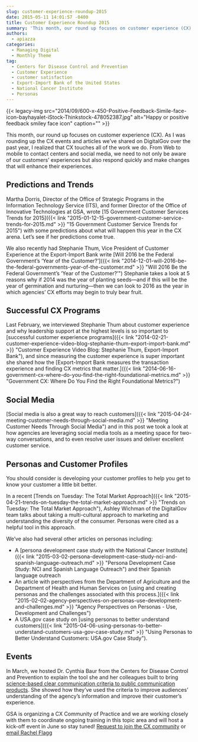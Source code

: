 ```yaml
---
slug: customer-experience-roundup-2015
date: 2015-05-11 14:01:57 -0400
title: Customer Experience Roundup 2015
summary: 'This month, our round up focuses on customer experience (CX). As I was rounding up the CX events and articles we&rsquo;ve shared on DigitalGov over the past year, I realized that CX touches all of the work we do. From Web to mobile to contact centers and social media, we need to not only be'
authors:
  - apiazza
categories:
  - Managing Digital
  - Monthly Theme
tag:
  - Centers for Disease Control and Prevention
  - Customer Experience
  - customer satisfaction
  - Export-Import Bank of the United States
  - National Cancer Institute
  - Personas
---
```


{{< legacy-img src="2014/09/600-x-450-Positive-Feedback-Simile-face-icon-bayhayalet-iStock-Thinkstock-478052387.jpg" alt="Happy or positive feedback smiley face icon" caption="" >}} 

This month, our round up focuses on customer experience (CX). As I was rounding up the CX events and articles we’ve shared on DigitalGov over the past year, I realized that CX touches all of the work we do. From Web to mobile to contact centers and social media, we need to not only be aware of our customers’ experiences but also respond quickly and make changes that will enhance their experiences.

## Predictions and Trends

Martha Dorris, Director of the Office of Strategic Programs in the Information Technology Service (ITS), and former Director of the Office of Innovative Technologies at GSA, wrote [15 Government Customer Services Trends for 2015]({{< link "2015-01-12-15-government-customer-service-trends-for-2015.md" >}} "15 Government Customer Service Trends for 2015") with some predictions about what will happen this year in the CX arena. Let’s see if her predictions come true.

We also recently had Stephanie Thum, Vice President of Customer Experience at the Export-Import Bank write [Will 2016 be the Federal Government’s ‘Year of the Customer?’]({{< link "2014-12-01-will-2016-be-the-federal-governments-year-of-the-customer.md" >}} "Will 2016 Be the Federal Government’s ‘Year of the Customer?’") Stephanie takes a look at 5 reasons why if 2014 was the year of planting seeds—and if this will be the year of germination and nurturing—then we can look to 2016 as the year in which agencies’ CX efforts may begin to truly bear fruit.

## Successful CX Programs

Last February, we interviewed Stephanie Thum about customer experience and why leadership support at the highest levels is so important to [successful customer experience programs]({{< link "2014-02-21-customer-experience-video-blog-stephanie-thum-export-import-bank.md" >}} "Customer Experience Video Blog: Stephanie Thum, Export-Import Bank"), and since measuring the customer experience is super important she shared how the [Export-Import Bank measures the transaction experience and finding CX metrics that matter.]({{< link "2014-06-16-government-cx-where-do-you-find-the-right-foundational-metrics.md" >}} "Government CX:  Where Do You Find the Right Foundational Metrics?")

## Social Media

 [Social media is also a great way to reach customers]({{< link "2015-04-24-meeting-customer-needs-through-social-media.md" >}} "Meeting Customer Needs Through Social Media") and in this post we took a look at how agencies are leveraging social media tools as a meeting space for two-way conversations, and to even resolve user issues and deliver excellent customer service.

## Personas and Customer Profiles

You should consider is developing your customer profiles to help you get to know your customer a little bit better.

In a recent [Trends on Tuesday: The Total Market Approach]({{< link "2015-04-21-trends-on-tuesday-the-total-market-approach.md" >}} "Trends on Tuesday: The Total Market  Approach"), Ashley Wichman of the DigitalGov team talks about taking a multi-cultural approach to marketing and understanding the diversity of the consumer. Personas were cited as a helpful tool in this approach.

We’ve also had several other articles on personas including:

  * A [persona development case study with the National Cancer Institute]({{< link "2015-03-02-persona-development-case-study-nci-and-spanish-language-outreach.md" >}} "Persona Development Case Study: NCI and Spanish Language Outreach") and their Spanish language outreach
  * An article with perspectives from the Department of Agriculture and the Department of Health and Human Services on [using and creating personas and the challenges associated with this process.]({{< link "2015-02-02-agency-perspectives-on-personas-use-development-and-challenges.md" >}} "Agency Perspectives on Personas - Use, Development and Challenges")
  * A USA.gov case study on [using personas to better understand customers]({{< link "2015-04-06-using-personas-to-better-understand-customers-usa-gov-case-study.md" >}} "Using Personas to Better Understand Customers: USA.gov Case Study").

## Events

In March, we hosted Dr. Cynthia Baur from the Centers for Disease Control and Prevention to explain the tool she and her colleagues built to bring [science-based clear communication criteria to public communication products](https://www.youtube.com/watch?v=HdHAAaCNirk&feature=youtube_gdata). She showed how they’ve used the criteria to improve audiences’ understanding of the agency’s information and improve their customer&#8217;s experience.

GSA is organizing a CX Community of Practice and we are working closely with them to coordinate ongoing training in this topic area and will host a kick-off event in June so stay tuned! [Request to join the CX community](https://docs.google.com/a/gsa.gov/forms/d/1hzJbZChUg2TRLi_MiC4nAbB-HKUOerBF2kL0qO38fPo/viewform) or [email Rachel Flagg](mailto:%20Rachel.Flagg@gsa.gov)